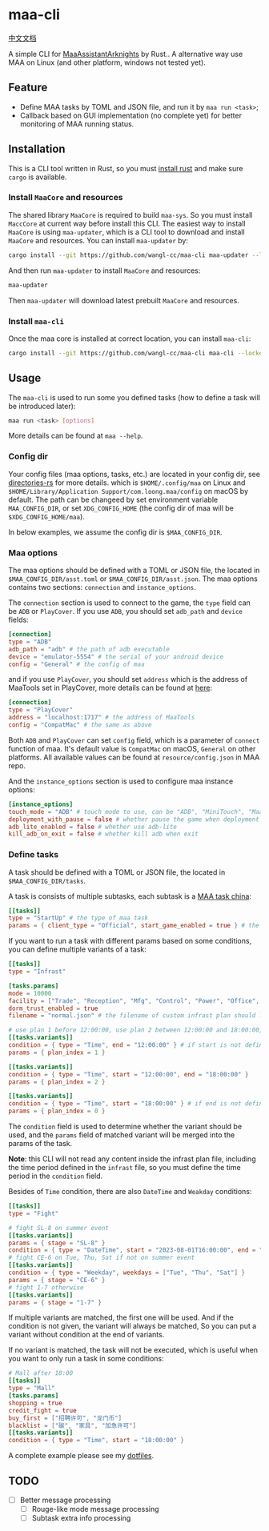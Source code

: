 # maa-cli

[中文文档](./README-ZH.md)

A simple CLI for [MaaAssistantArknights](https://github.com/MaaAssistantArknights/MaaAssistantArknights) by Rust..
A alternative way use MAA on Linux (and other platform, windows not tested yet).

## Feature

- Define MAA tasks by TOML and JSON file, and run it by `maa run <task>`;
- Callback based on GUI implementation (no complete yet) for better monitoring of MAA running status.

## Installation

This is a CLI tool written in Rust, so you must [install rust](https://www.rust-lang.org/tools/install)
and make sure `cargo` is available.

### Install `MaaCore` and resources

The shared library `MaaCore` is required to build `maa-sys`.
So you must install `MaccCore` at current way before install this CLI.
The easiest way to install `MaaCore` is using `maa-updater`,
which is a CLI tool to download and install `MaaCore` and resources.
You can install `maa-updater` by:
```bash
cargo install --git https://github.com/wangl-cc/maa-cli maa-updater --locked
```
And then run `maa-updater` to install `MaaCore` and resources:
```bash
maa-updater
```
Then `maa-updater` will download latest prebuilt `MaaCore` and resources.

### Install `maa-cli`

Once the maa core is installed at correct location, you can install `maa-cli`:
```sh
cargo install --git https://github.com/wangl-cc/maa-cli maa-cli --locked
```

## Usage

The `maa-cli` is used to run some you defined tasks (how to define a task will be introduced later):
```sh
maa run <task> [options]
```
More details can be found at `maa --help`.

### Config dir

Your config files (maa options, tasks, etc.) are located in your config dir,
see [directories-rs](https://crates.io/crates/directories) for more details.
which is `$HOME/.config/maa` on Linux and `$HOME/Library/Application Support/com.loong.maa/config` on macOS by default.
The path can be changeed by set environment variable `MAA_CONFIG_DIR`,
or set `XDG_CONFIG_HOME` (the config dir of maa will be `$XDG_CONFIG_HOME/maa`).

In below examples, we assume the config dir is `$MAA_CONFIG_DIR`.

### Maa options

The maa options should be defined with a TOML or JSON file,
the located in `$MAA_CONFIG_DIR/asst.toml` or `$MAA_CONFIG_DIR/asst.json`.
The maa options contains two sections: `connection` and `instance_options`.

The `connection` section is used to connect to the game,
the `type` field can be `ADB` or `PlayCover`.
If you use `ADB`, you should set `adb_path` and `device` fields:
```toml
[connection]
type = "ADB"
adb_path = "adb" # the path of adb executable
device = "emulator-5554" # the serial of your android device
config = "General" # the config of maa
```
and if you use `PlayCover`, you should set `address`
which is the address of MaaTools set in PlayCover,
more details can be found at [here](https://maa.plus/docs/1.4-Mac模拟器支持.html#✅-playcover-原生运行最流畅🚀):
```toml
[connection]
type = "PlayCover"
address = "localhost:1717" # the address of MaaTools
config = "CompatMac" # the same as above
```
Both `ADB` and `PlayCover` can set `config` field,
which is a parameter of `connect` function of maa.
It's default value is `CompatMac` on macOS, `General` on other platforms.
All available values can be found at `resource/config.json` in MAA repo.


And the `instance_options` section is used to configure maa instance options:
```toml
[instance_options]
touch_mode = "ADB" # touch mode to use, can be "ADB", "MiniTouch", "MaaTouch"  or "MacPlayTools"(not works now)
deployment_with_pause = false # whether pause the game when deployment
adb_lite_enabled = false # whether use adb-lite
kill_adb_on_exit = false # whether kill adb when exit
```

### Define tasks

A task should be defined with a TOML or JSON file, the located in `$MAA_CONFIG_DIR/tasks`.

A task is consists of multiple subtasks,
each subtask is a [MAA task china](https://maa.plus/docs/3.1-集成文档.html#asstappendtask):
```toml
[[tasks]]
type = "StartUp" # the type of maa task
params = { client_type = "Official", start_game_enabled = true } # the params of given task
```

If you want to run a task with different params based on some conditions,
you can define multiple variants of a task:
```toml
[[tasks]]
type = "Infrast"

[tasks.params]
mode = 10000
facility = ["Trade", "Reception", "Mfg", "Control", "Power", "Office", "Dorm"]
dorm_trust_enabled = true
filename = "normal.json" # the filename of custom infrast plan should located in `$MAA_CONFIG_DIR/infrast`

# use plan 1 before 12:00:00, use plan 2 between 12:00:00 and 18:00:00, use plan 0 after 18:00:00
[[tasks.variants]]
condition = { type = "Time", end = "12:00:00" } # if start is not defined, it will be 00:00:00
params = { plan_index = 1 }

[[tasks.variants]]
condition = { type = "Time", start = "12:00:00", end = "18:00:00" }
params = { plan_index = 2 }

[[tasks.variants]]
condition = { type = "Time", start = "18:00:00" } # if end is not defined, it will be 23:59:59
params = { plan_index = 0 }
```
The `condition` field is used to determine whether the variant should be used,
and the `params` field of matched variant will be merged into the params of the task.

**Note**: this CLI will not read any content inside the infrast plan file,
including the time period defined in the `infrast` file,
so you must define the time period in the `condition` field.

Besides of `Time` condition, there are also `DateTime` and `Weakday` conditions:
```toml
[[tasks]]
type = "Fight"

# fight SL-8 on summer event
[[tasks.variants]]
params = { stage = "SL-8" }
condition = { type = "DateTime", start = "2023-08-01T16:00:00", end = "2023-08-21T03:59:59" }
# fight CE-6 on Tue, Thu, Sat if not on summer event
[[tasks.variants]]
condition = { type = "Weekday", weekdays = ["Tue", "Thu", "Sat"] }
params = { stage = "CE-6" }
# fight 1-7 otherwise
[[tasks.variants]]
params = { stage = "1-7" }
```
If multiple variants are matched, the first one will be used.
And if the condition is not given, the variant will always be matched,
So you can put a variant without condition at the end of variants.

If no variant is matched, the task will not be executed,
which is useful when you want to only run a task in some conditions:
```toml
# Mall after 18:00
[[tasks]]
type = "Mall"
[tasks.params]
shopping = true
credit_fight = true
buy_first = ["招聘许可", "龙门币"]
blacklist = ["碳", "家具", "加急许可"]
[[tasks.variants]]
condition = { type = "Time", start = "18:00:00" }
```

A complete example please see my [dotfiles](https://github.com/wangl-cc/dotfiles/tree/master/.config/maa).

## TODO

- [ ] Better message processing
  - [ ] Rouge-like mode message processing
  - [ ] Subtask extra info processing
